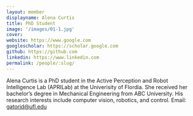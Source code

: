 ```yaml
---
layout: member
displayname: Alena Curtis
title: PhD Student
image: '/images/01-1.jpg'
cover:
website: https://www.google.com
googlescholar: https://scholar.google.com
github: https://github.com
linkedin: https://www.linkedin.com
permalink: /people/:slug/
---
```

<!-- Put your biography here -->
Alena Curtis is a PhD student in the Active Perception and Robot Intelligence Lab (APRILab) at the Univerisity of Flordia. She received her bachelor’s degree in Mechanical Engineering from ABC University. His research interests include computer vision, robotics, and control. Email: gatorid@ufl.edu